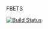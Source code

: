 FBETS

[![Build Status](https://travis-ci.com/bqk-/fbets.svg?token=XiL7umT5xYDQgdCVhu42)](https://travis-ci.com/bqk-/fbets)

